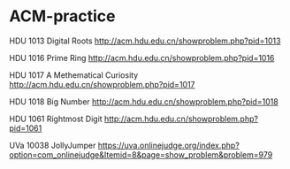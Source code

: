 # ACM-practice
HDU 1013 Digital Roots http://acm.hdu.edu.cn/showproblem.php?pid=1013

HDU 1016 Prime Ring http://acm.hdu.edu.cn/showproblem.php?pid=1016

HDU 1017 A Methematical Curiosity http://acm.hdu.edu.cn/showproblem.php?pid=1017

HDU 1018 Big Number http://acm.hdu.edu.cn/showproblem.php?pid=1018

HDU 1061 Rightmost Digit http://acm.hdu.edu.cn/showproblem.php?pid=1061

UVa 10038 JollyJumper https://uva.onlinejudge.org/index.php?option=com_onlinejudge&Itemid=8&page=show_problem&problem=979
